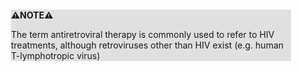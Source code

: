 <div style="margin:2em; background-color: #e0e0e0;">

<strong>⚠️NOTE️️️⚠️</strong>

The term antiretroviral therapy is commonly used to refer to HIV treatments, although retroviruses other than HIV exist (e.g. human T-lymphotropic virus)
</div>

